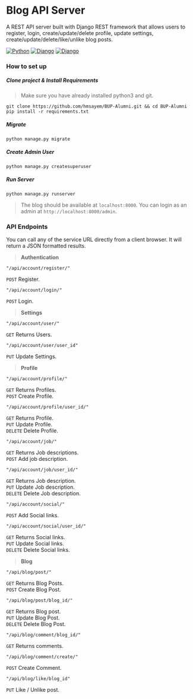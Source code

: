 # Blog API Server
A REST API server built with Django REST framework that allows users to register, login, create/update/delete profile, update settings, create/update/delete/like/unlike blog posts.

[![Python](https://img.shields.io/badge/Python-3.8-critical)]()
[![Django](https://img.shields.io/badge/Django-3.1-green)]()
[![Django](https://img.shields.io/badge/DRF-3.12-yellowgreen)]()

### How to set up
##### Clone project & Install Requirements
> Make sure you have already installed python3 and git.
```
git clone https://github.com/hmsayem/BUP-Alumni.git && cd BUP-Alumni
pip install -r requirements.txt
```
##### Migrate
```
python manage.py migrate
```
##### Create Admin User
```
python manage.py createsuperuser
```
##### Run Server
```
python manage.py runserver
```
>  The blog should be available at `localhost:8000`. You can login as an admin at `http://localhost:8000/admin`.

### API Endpoints
You can call any of the service URL directly from a client browser. It will return a JSON formatted results.
> <strong> Authentication </strong>
```
"/api/account/register/" 
```
`POST` Register.
```
"/api/account/login/" 
```
`POST` Login.

> <strong> Settings </strong>

```
"/api/account/user/"
```
`GET`  Returns Users. 
```
"/api/account/user/user_id"
```
`PUT` Update Settings. 

> <strong> Profile </strong>

```
"/api/account/profile/"
```
`GET`  Returns Profiles. <br> 
`POST` Create Profile. 

```
"/api/account/profile/user_id/"
```
`GET`  Returns Profile.<br> 
`PUT` Update Profile.<br>
`DELETE` Delete Profile.

```
"/api/account/job/"
```
`GET`  Returns Job descriptions. <br> 
`POST` Add job description.

```
"/api/account/job/user_id/"
```
`GET`  Returns Job description.<br> 
`PUT` Update Job description. <br>
`DELETE` Delete Job description.
 
```
"/api/account/social/"
```
`POST` Add Social links.
```
"/api/account/social/user_id/"
```
`GET`  Returns Social links.<br> 
`PUT` Update Social links. <br>
`DELETE` Delete Social links.
 

> <strong> Blog </strong>
```
"/api/blog/post/"
```
`GET` Returns Blog Posts. <br>
`POST` Create Blog Post.
```
"/api/blog/post/blog_id/"
```
`GET` Returns Blog post. <br>
`PUT` Update Blog Post. <br>
`DELETE` Delete Blog Post.

```
"/api/blog/comment/blog_id/"
```
`GET` Returns comments.

```
"/api/blog/comment/create/"
```

`POST` Create Comment.

```
"/api/blog/like/blog_id"
```
`PUT` Like / Unlike post.
